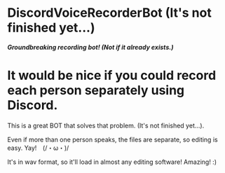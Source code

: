 # DiscordVoiceRecorderBot (It's not finished yet...)


***Groundbreaking recording bot! (Not if it already exists.)***

# It would be nice if you could record each person separately using Discord.  
This is a great BOT that solves that problem. (It's not finished yet...).　

Even if more than one person speaks, the files are separate, so editing is easy. Yay!　(/・ω・)/

It's in wav format, so it'll load in almost any editing software! Amazing! :)
